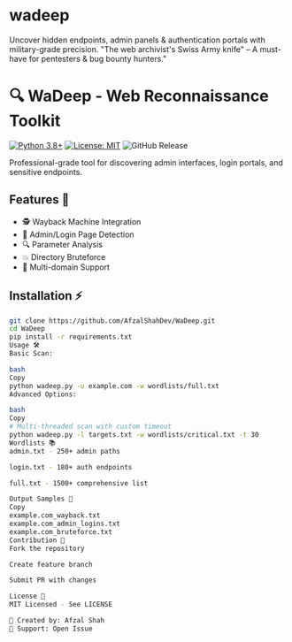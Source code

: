# wadeep
Uncover hidden endpoints, admin panels &amp; authentication portals with military-grade precision. "The web archivist's Swiss Army knife" – A must-have for pentesters &amp; bug bounty hunters."
# 🔍 WaDeep - Web Reconnaissance Toolkit

[![Python 3.8+](https://img.shields.io/badge/Python-3.8%2B-blue?logo=python)](https://python.org)
[![License: MIT](https://img.shields.io/badge/License-MIT-red)](LICENSE)
![GitHub Release](https://img.shields.io/github/release/AfzalShahDev/WaDeep)

Professional-grade tool for discovering admin interfaces, login portals, and sensitive endpoints.

## Features 🌟
- 🕵️ Wayback Machine Integration
- 🔑 Admin/Login Page Detection
- 🔍 Parameter Analysis
- 💥 Directory Bruteforce
- 📁 Multi-domain Support

## Installation ⚡
```bash
git clone https://github.com/AfzalShahDev/WaDeep.git
cd WaDeep
pip install -r requirements.txt
Usage 🛠️
Basic Scan:

bash
Copy
python wadeep.py -u example.com -w wordlists/full.txt
Advanced Options:

bash
Copy
# Multi-threaded scan with custom timeout
python wadeep.py -l targets.txt -w wordlists/critical.txt -t 30
Wordlists 📚
admin.txt - 250+ admin paths

login.txt - 180+ auth endpoints

full.txt - 1500+ comprehensive list

Output Samples 📂
Copy
example.com_wayback.txt
example.com_admin_logins.txt
example.com_bruteforce.txt
Contribution 🤝
Fork the repository

Create feature branch

Submit PR with changes

License 📜
MIT Licensed - See LICENSE

🔗 Created by: Afzal Shah
💬 Support: Open Issue
